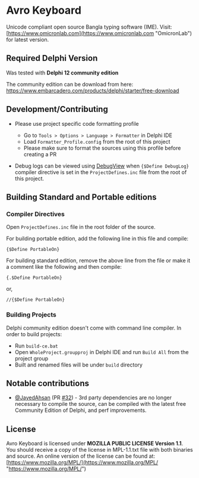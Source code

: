 # Avro Keyboard

Unicode compliant open source Bangla typing software (IME).
Visit: [https://www.omicronlab.com](https://www.omicronlab.com "OmicronLab") for latest version.

## Required Delphi Version

Was tested with **Delphi 12 community edition**

The community edition can be download from here:
https://www.embarcadero.com/products/delphi/starter/free-download

## Development/Contributing

- Please use project specific code formatting profile

  - Go to `Tools > Options > Language > Formatter` in Delphi IDE
  - Load `Formatter_Profile.config` from the root of this project
  - Please make sure to format the sources using this profile before creating a PR

- Debug logs can be viewed using [DebugView](https://learn.microsoft.com/en-us/sysinternals/downloads/debugview) when `{$Define DebugLog}` compiler directive is set in the `ProjectDefines.inc` file from the root of this project.

## Building Standard and Portable editions

### Compiler Directives

Open `ProjectDefines.inc` file in the root folder of the source.

For building portable edition, add the following line in this file and compile:

    {$Define PortableOn}

For building standard edition, remove the above line from the
file or make it a comment like the following and then compile:

    {.$Define PortableOn}

or,

    //{$Define PortableOn}

### Building Projects

Delphi community edition doesn't come with command line compiler. In order to build projects:

- Run `build-ce.bat`
- Open `WholeProject.groupproj` in Delphi IDE and run `Build All` from the project group
- Built and renamed files will be under `build` directory

## Notable contributions

- [@JayedAhsan](https://github.com/JayedAhsan) (PR [#32](https://github.com/mugli/Avro-Keyboard/pull/32)) - 3rd party dependencies are no longer necessary to compile the source, can be compiled with the latest free Community Edition of Delphi, and perf improvements.

## License

Avro Keyboard is licensed under **MOZILLA PUBLIC LICENSE Version 1.1**. You should receive a copy of the license in MPL-1.1.txt file with both binaries and source. An online version of the license can be found at: [https://www.mozilla.org/MPL/](https://www.mozilla.org/MPL/ "https://www.mozilla.org/MPL/")
